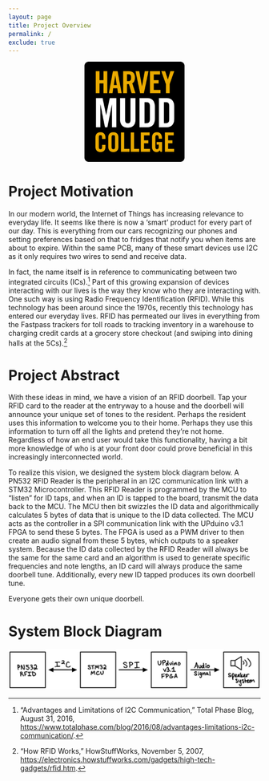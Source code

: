 ```yaml
---
layout: page
title: Project Overview
permalink: /
exclude: true
---
```

<div style="text-align: center">
  <img src="./assets/img/HMC_logo.png" alt="HMClogo" width="200" />
</div>



<!-- <div style="text-align: left">
  <img src="./assets/img/Logo.png" alt="logo" width="100" />
</div> -->
# Project Motivation
In our modern world, the Internet of Things has increasing relevance to everyday life. It seems like there is now a ‘smart’ product for every part of our day. This is everything from our cars recognizing our phones and setting preferences based on that to fridges that notify you when items are about to expire. 
Within the same PCB, many of these smart devices use I2C as it only requires two wires to send and receive data. 

In fact, the name itself is in reference to communicating between two integrated circuits (ICs).[^1]
Part of this growing expansion of devices interacting with our lives is the way they know who they are interacting with. One such way is using Radio Frequency Identification (RFID). While this technology has been around since the 1970s, recently this technology has entered our everyday lives. RFID has permeated our lives in everything from the Fastpass trackers for toll roads to tracking inventory in a warehouse to charging credit cards at a grocery store checkout (and swiping into dining halls at the 5Cs).[^2]

# Project Abstract
With these ideas in mind, we have a vision of an RFID doorbell. Tap your RFID card to the reader at the entryway to a house and the doorbell will announce your unique set of tones to the resident. Perhaps the resident uses this information to welcome you to their home. Perhaps they use this information to turn off all the lights and pretend they’re not home. Regardless of how an end user would take this functionality, having a bit more knowledge of who is at your front door could prove beneficial in this increasingly interconnected world.

To realize this vision, we designed the system block diagram below. A PN532 RFID Reader is the peripheral in an I2C communication link with a STM32 Microcontroller. This RFID Reader is programmed by the MCU to “listen” for ID taps, and when an ID is tapped to the board, transmit the data back to the MCU. The MCU then bit swizzles the ID data and algorithmically calculates 5 bytes of data that is unique to the ID data collected. The MCU acts as the controller in a SPI communication link with the UPduino v3.1 FPGA to send these 5 bytes. The FPGA is used as a PWM driver to then create an audio signal from these 5 bytes, which outputs to a speaker system. Because the ID data collected by the RFID Reader will always be the same for the same card and an algorithm is used to generate specific frequencies and note lengths, an ID card will always produce the same doorbell tune. Additionally, every new ID tapped produces its own doorbell tune.

Everyone gets their own unique doorbell.

# System Block Diagram

<div style="text-align: center">
  <img src="./assets/img/block_diagram.png" alt="block diagram" width="700" />
</div>





[^1]:  “Advantages and Limitations of I2C Communication,” Total Phase Blog, August 31, 2016, https://www.totalphase.com/blog/2016/08/advantages-limitations-i2c-communication/.
[^2]: “How RFID Works,” HowStuffWorks, November 5, 2007, https://electronics.howstuffworks.com/gadgets/high-tech-gadgets/rfid.htm.
